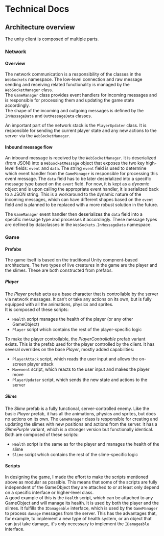 # Technical Docs

## Architecture overview

The unity client is composed of multiple parts.

### Network

#### Overview

The network communication is a responsibility of the classes in the `WebSockets` namespace. The low-level connection and raw message sending and receiving related functionality is managed by the `WebSocketManager` class.  
The `GameManager` class provides event handlers for incoming messages and is responsible for processing them and updating the game state accordingly.  
The shape of the incoming and outgoing messages is defined by the `InMessageData` and `OutMessageData` classes.

An important part of the network stack is the `PlayerUpdater` class. It is responsible for sending the current player state and any new actions to the server via the `WebSocketManager`.

#### Inbound message flow

An inbound message is received by the `WebSocketManager`. It is deserialized (from JSON) into a `WebSocketMessage` object that exposes the two key high-level fields: `event` and `data`. The string `event` field is used to determine which event handler from the `GameManager` is responsible for processing this event message. The `data` field has to be later deserialized into a specific message type based on the `event` field. For now, it is kept as a *dynamic* object and is upon calling the appropriate event handler, it is serialized back to a JSON string. This is a workaround to the dynamic nature of the incoming messages, which can have different shapes based on the `event` field and is planned to be replaced with a more robust solution in the future.

The `GameManager` event handler then deserializes the `data` field into a specific message type and processes it accordingly. These message types are defined by dataclasses in the `WebSockets.InMessageData` namespace.

### Game

#### Prefabs

The game itself is based on the traditional Unity compnent-based architecture. The two types of live creatures in the game are the player and the slimes. These are both constructed from prefabs.

##### Player

The *Player* prefab acts as a base character that is controllable by the server via network messages. It can't or take any actions on its own, but is fully equipped with all the animations, physics and sprites.  
It is composed of these scripts:
- `Health` script manages the health of the player (or any other GameObject)
- `Player` script which contains the rest of the player-specific logic

To make the player controllable, the *PlayerControllable* prefab variant exists. This is the prefab used for the player controlled by the client. It has several overrides on the base *Player*, mostly added capabilities:
- `PlayerAttack` script, which reads the user input and allows the on-screen player attack
- `Movement` script, which reacts to the user input and makes the player move
- `PlayerUpdater` script, which sends the new state and actions to the server

##### Slime

The *Slime* prefab is a fully functional, server-controlled enemy. Like the basic *Player* prefab, it has all the animations, physics and sprites, but does no actions on its own. The `GameManager` class is responsible for creating and updating the slimes with new positions and actions from the server. It has a *SlimePurple* variant, which is a stronger version but functionally identical.  
Both are composed of these scripts:
- `Health` script is the same as for the player and manages the health of the slime
- `Slime` script which contains the rest of the slime-specific logic

#### Scripts

In designing the game, I made the effort to make the scripts mentioned above as modular as possible. This means that some of the scripts are fully independent of the GameObject they are attached to or at least only depend on a specific interface or higher-level class.  
A good example of this is the `Health` script, which can be attached to any GameObject and will manage its health. It is used by both the player and the slimes. It fulfills the `IDamageable` interface, which is used by the `GameManager` to process `damage` messages from the server. This has the advantages that, for example, to implement a new type of health system, or an object that can just take damage, it's only necessary to implement the `IDamageable` interface.
